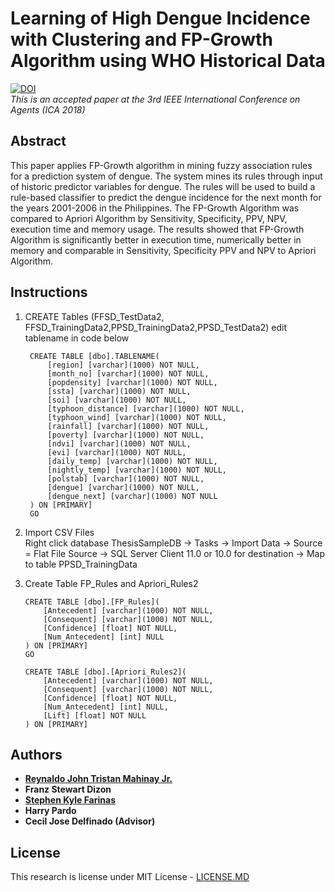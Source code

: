 # Learning of High Dengue Incidence with Clustering and FP-Growth Algorithm using WHO Historical Data
[![DOI](https://zenodo.org/badge/138871394.svg)](https://zenodo.org/badge/latestdoi/138871394)
<br />
*This is an accepted paper at the 3rd IEEE International Conference on Agents (ICA 2018)*
## Abstract
This paper applies FP-Growth algorithm in mining fuzzy association rules for a prediction system of dengue. The system mines its rules through input of historic predictor variables for dengue. The rules will be used to build a rule-based classifier to predict the dengue incidence for the next month for the years 2001-2006 in the Philippines. The FP-Growth Algorithm was compared to Apriori Algorithm by Sensitivity, Specificity, PPV, NPV, execution time and memory usage. The results showed that FP-Growth Algorithm is significantly better in execution time, numerically better in memory and comparable in Sensitivity, Specificity PPV and NPV to Apriori Algorithm.

## Instructions
1. CREATE Tables (FFSD_TestData2, FFSD_TrainingData2,PPSD_TrainingData2,PPSD_TestData2)
   edit tablename in code below
   ```
    CREATE TABLE [dbo].TABLENAME(
        [region] [varchar](1000) NOT NULL,
        [month_no] [varchar](1000) NOT NULL,
        [popdensity] [varchar](1000) NOT NULL,
        [ssta] [varchar](1000) NOT NULL,
        [soi] [varchar](1000) NOT NULL,
        [typhoon_distance] [varchar](1000) NOT NULL,
        [typhoon_wind] [varchar](1000) NOT NULL,
        [rainfall] [varchar](1000) NOT NULL,
        [poverty] [varchar](1000) NOT NULL,
        [ndvi] [varchar](1000) NOT NULL,
        [evi] [varchar](1000) NOT NULL,
        [daily_temp] [varchar](1000) NOT NULL,
        [nightly_temp] [varchar](1000) NOT NULL,
        [polstab] [varchar](1000) NOT NULL,
        [dengue] [varchar](1000) NOT NULL,
        [dengue_next] [varchar](1000) NOT NULL
    ) ON [PRIMARY] 
    GO
	```
2. Import CSV Files<br />
Right click database ThesisSampleDB 
-> Tasks -> Import Data -> Source = Flat File Source
-> SQL Server Client 11.0 or 10.0 for destination  -> Map to table PPSD_TrainingData

3. Create Table FP_Rules and Apriori_Rules2
    ```
    CREATE TABLE [dbo].[FP_Rules](
	    [Antecedent] [varchar](1000) NOT NULL,
	    [Consequent] [varchar](1000) NOT NULL,
	    [Confidence] [float] NOT NULL,
	    [Num_Antecedent] [int] NULL
    ) ON [PRIMARY]
    GO
    ```
    ```
    CREATE TABLE [dbo].[Apriori_Rules2](
	    [Antecedent] [varchar](1000) NOT NULL,
	    [Consequent] [varchar](1000) NOT NULL,
	    [Confidence] [float] NOT NULL,
	    [Num_Antecedent] [int] NULL,
	    [Lift] [float] NOT NULL
    ) ON [PRIMARY]
    ```
## Authors
*  [**Reynaldo John Tristan Mahinay Jr.**](https://github.com/rjtmahinay)
* **Franz Stewart Dizon**
* [**Stephen Kyle Farinas**](https://github.com/kfpyzi)
* **Harry Pardo**
* **Cecil Jose Delfinado (Advisor)**

## License
This research is license under MIT License - [LICENSE.MD](https://github.com/rjtmahinay/learning-of-high-dengue-incidence/blob/master/LICENSE)


